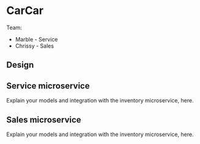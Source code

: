 # CarCar

Team:

* Marble - Service
* Chrissy - Sales

## Design

## Service microservice

Explain your models and integration with the inventory
microservice, here.

## Sales microservice

Explain your models and integration with the inventory
microservice, here.
